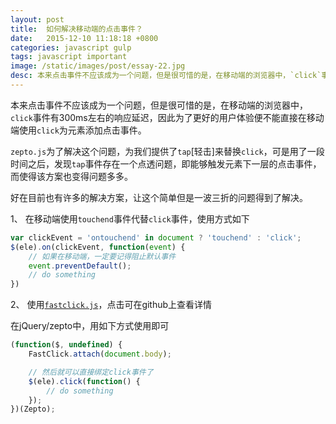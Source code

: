```yaml
---
layout: post
title:  如何解决移动端的点击事件？
date:   2015-12-10 11:18:18 +0800
categories: javascript gulp
tags: javascript important
image: /static/images/post/essay-22.jpg
desc: 本来点击事件不应该成为一个问题，但是很可惜的是，在移动端的浏览器中，`click`事件有300ms左右的响应延迟，因此为了更好的用户体验便不能直接在移动端使用`click`为元素添加点击...
---
```


本来点击事件不应该成为一个问题，但是很可惜的是，在移动端的浏览器中，`click`事件有300ms左右的响应延迟，因此为了更好的用户体验便不能直接在移动端使用`click`为元素添加点击事件。

`zepto.js`为了解决这个问题，为我们提供了`tap`[轻击]来替换`click`，可是用了一段时间之后，发现`tap`事件存在一个点透问题，即能够触发元素下一层的点击事件，而使得该方案也变得问题多多。

好在目前也有许多的解决方案，让这个简单但是一波三折的问题得到了解决。

1、 在移动端使用`touchend`事件代替`click`事件，使用方式如下  

```js
var clickEvent = 'ontouchend' in document ? 'touchend' : 'click';
$(ele).on(clickEvent, function(event) {
    // 如果在移动端，一定要记得阻止默认事件
    event.preventDefault();
    // do something
})
```


2、 使用[`fastclick.js`](https://github.com/ftlabs/fastclick)，点击可在github上查看详情  

在jQuery/zepto中，用如下方式使用即可  

```js
(function($, undefined) {
    FastClick.attach(document.body);

    // 然后就可以直接绑定click事件了
    $(ele).click(function() {
        // do something
    });
})(Zepto);
```
